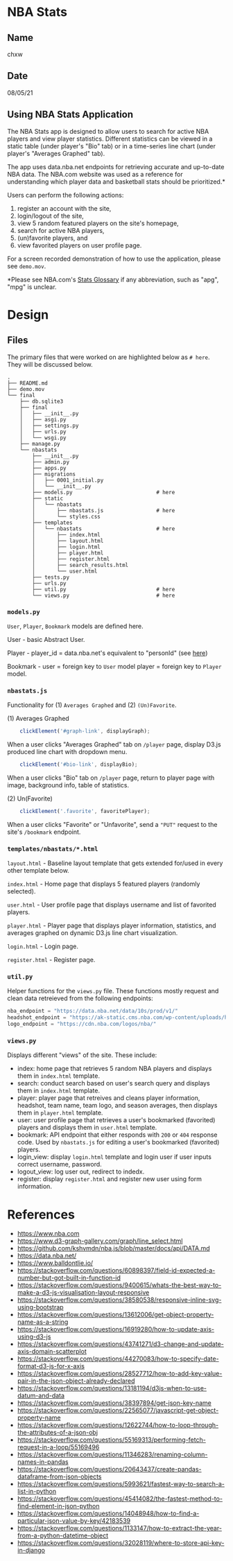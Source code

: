 # NBA Stats

## Name
chxw

## Date
08/05/21

## Using NBA Stats Application

The NBA Stats app is designed to allow users to search for active NBA players and view player statistics. Different statistics can be viewed in a static table (under player's "Bio" tab) or in a time-series line chart (under player's "Averages Graphed" tab). 

The app uses data.nba.net endpoints for retrieving accurate and up-to-date NBA data. The NBA.com website was used as a reference for understanding which player data and basketball stats should be prioritized.* 

Users can perform the following actions:
1. register an account with the site,
2. login/logout of the site,
3. view 5 random featured players on the site's homepage,
4. search for active NBA players, 
5. (un)favorite players, and
6. view favorited players on user profile page. 

For a screen recorded demonstration of how to use the application, please see `demo.mov`.

*Please see NBA.com's [Stats Glossary](https://www.nba.com/stats/help/glossary/) if any abbreviation, such as "apg", "mpg" is unclear. 

# Design

## Files
The primary files that were worked on are highlighted below as `# here`. They will be discussed below.
```
.
├── README.md
├── demo.mov
└── final
    ├── db.sqlite3
    ├── final
    │   ├── __init__.py
    │   ├── asgi.py
    │   ├── settings.py
    │   ├── urls.py
    │   └── wsgi.py
    ├── manage.py
    └── nbastats
        ├── __init__.py
        ├── admin.py
        ├── apps.py
        ├── migrations
        │   ├── 0001_initial.py
        │   └── __init__.py
        ├── models.py                           # here
        ├── static
        │   └── nbastats
        │       ├── nbastats.js                 # here
        │       └── styles.css
        ├── templates
        │   └── nbastats                        # here
        │       ├── index.html
        │       ├── layout.html
        │       ├── login.html
        │       ├── player.html
        │       ├── register.html
        │       ├── search_results.html
        │       └── user.html
        ├── tests.py
        ├── urls.py
        ├── util.py                             # here
        └── views.py                            # here
```

### `models.py`
`User`, `Player`, `Bookmark` models are defined here. 

User - basic Abstract User.

Player - 
    player_id = data.nba.net's equivalent to "personId" (see [here](https://data.nba.net/data/10s/prod/v1/2021/players.json))

Bookmark -
    user = foreign key to `User` model
    player = foreign key to `Player` model. 

### `nbastats.js`
Functionality for (1) `Averages Graphed` and (2) `(Un)Favorite`. 

(1) Averages Graphed
```javascript
    clickElement('#graph-link', displayGraph);
```
When a user clicks "Averages Graphed" tab on `/player` page, display D3.js produced line chart with dropdown menu.

```javascript
    clickElement('#bio-link', displayBio);
```
When a user clicks "Bio" tab on `/player` page, return to player page with image, background info, table of statistics. 

(2) Un(Favorite)
```javascript
    clickElement('.favorite', favoritePlayer);
```
When a user clicks "Favorite" or "Unfavorite", send a `"PUT"` request to the site's `/bookmark` endpoint.

### `templates/nbastats/*.html`
`layout.html` - Baseline layout template that gets extended for/used in every other template below. 

`index.html` - Home page that displays 5 featured players (randomly selected).

`user.html` - User profile page that displays username and list of favorited players.

`player.html` - Player page that displays player information, statistics, and averages graphed on dynamic D3.js line chart visualization.

`login.html` - Login page.

`register.html` - Register page. 

### `util.py`

Helper functions for the `views.py` file. These functions mostly request and clean data retreieved from the following endpoints:
```python
nba_endpoint = "https://data.nba.net/data/10s/prod/v1/"
headshot_endpoint = "https://ak-static.cms.nba.com/wp-content/uploads/headshots/nba/latest/1040x760/"
logo_endpoint = "https://cdn.nba.com/logos/nba/"
```

### `views.py`

Displays different "views" of the site. These include:

- index: home page that retrieves 5 random NBA players and displays them in `index.html` template.
- search: conduct search based on user's search query and displays them in `index.html` template.
- player: player page that retreives and cleans player information, headshot, team name, team logo, and season averages, then displays them in `player.html` template. 
- user: user profile page that retrieves a user's bookmarked (favorited) players and displays them in `user.html` template.
- bookmark: API endpoint that either responds with `200` or `404` response code. Used by `nbastats.js` for editing a user's bookmarked (favorited) players. 
- login_view: display `login.html` template and login user if user inputs correct username, password.
- logout_view: log user out, redirect to indedx.
- register: display `register.html` and register new user using form information.


# References

- https://www.nba.com
- https://www.d3-graph-gallery.com/graph/line_select.html
- https://github.com/kshvmdn/nba.js/blob/master/docs/api/DATA.md
- https://data.nba.net/
- https://www.balldontlie.io/
- https://stackoverflow.com/questions/60898397/field-id-expected-a-number-but-got-built-in-function-id
- https://stackoverflow.com/questions/9400615/whats-the-best-way-to-make-a-d3-js-visualisation-layout-responsive
- https://stackoverflow.com/questions/38580538/responsive-inline-svg-using-bootstrap
- https://stackoverflow.com/questions/13612006/get-object-property-name-as-a-string
- https://stackoverflow.com/questions/16919280/how-to-update-axis-using-d3-js
- https://stackoverflow.com/questions/43741271/d3-change-and-update-axis-domain-scatterplot
- https://stackoverflow.com/questions/44270083/how-to-specify-date-format-d3-js-for-x-axis
- https://stackoverflow.com/questions/28527712/how-to-add-key-value-pair-in-the-json-object-already-declared
- https://stackoverflow.com/questions/13181194/d3js-when-to-use-datum-and-data
- https://stackoverflow.com/questions/38397894/get-json-key-name
- https://stackoverflow.com/questions/22565077/javascript-get-object-property-name
- https://stackoverflow.com/questions/12622744/how-to-loop-through-the-attributes-of-a-json-obj
- https://stackoverflow.com/questions/55169313/performing-fetch-request-in-a-loop/55169496
- https://stackoverflow.com/questions/11346283/renaming-column-names-in-pandas
- https://stackoverflow.com/questions/20643437/create-pandas-dataframe-from-json-objects
- https://stackoverflow.com/questions/5993621/fastest-way-to-search-a-list-in-python
- https://stackoverflow.com/questions/45414082/the-fastest-method-to-find-element-in-json-python
- https://stackoverflow.com/questions/14048948/how-to-find-a-particular-json-value-by-key/42183539
- https://stackoverflow.com/questions/1133147/how-to-extract-the-year-from-a-python-datetime-object
- https://stackoverflow.com/questions/32028119/where-to-store-api-key-in-django